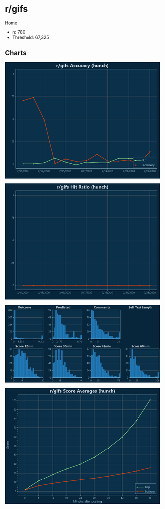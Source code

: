 # r/gifs

[Home](../index.md)

* n: 780
* Threshold: 67,325

## Charts

![r/gifs R² (hunch)](../images/hunch_gifs_Accuracy.png "r/gifs R² (hunch)")

![r/gifs Hit Ratio (hunch)](../images/hunch_gifs_HitRatio.png "r/gifs Hit Ratio (hunch)")

![r/gifs Distributions (hunch)](../images/hunch_gifs_Distributions.png "r/gifs Distributions (hunch)")

![r/gifs Score Averages (hunch)](../images/hunch_gifs_Scores.png "r/gifs Score Averages (hunch)")


